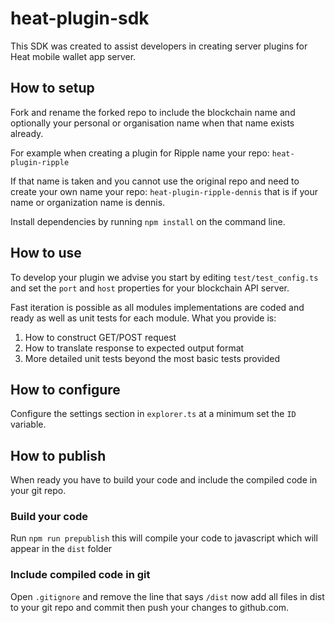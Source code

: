 # heat-plugin-sdk

This SDK was created to assist developers in creating server plugins for Heat mobile wallet app server.

## How to setup

Fork and rename the forked repo to include the blockchain name and optionally your personal or organisation name when that name exists already.

For example when creating a plugin for Ripple name your repo: `heat-plugin-ripple`

If that name is taken and you cannot use the original repo and need to create your own name your repo: `heat-plugin-ripple-dennis` that is if your name or organization name is dennis.

Install dependencies by running `npm install` on the command line.

## How to use

To develop your plugin we advise you start by editing `test/test_config.ts` and set the `port` and `host` properties for your blockchain API server.

Fast iteration is possible as all modules implementations are coded and ready as well as unit tests for each module. What you provide is:

1. How to construct GET/POST request
2. How to translate response to expected output format
3. More detailed unit tests beyond the most basic tests provided

## How to configure

Configure the settings section in `explorer.ts` at a minimum set the `ID` variable.

## How to publish

When ready you have to build your code and include the compiled code in your git repo.

### Build your code

Run `npm run prepublish` this will compile your code to javascript which will appear in the `dist` folder

### Include compiled code in git

Open `.gitignore` and remove the line that says `/dist` now add all files in dist to your git repo and commit then push your changes to github.com.